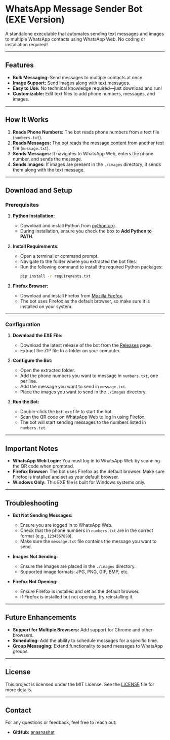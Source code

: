 # WhatsApp Message Sender Bot (EXE Version)

A standalone executable that automates sending text messages and images to multiple WhatsApp contacts using WhatsApp Web. No coding or installation required!

---

## **Features**

- **Bulk Messaging:** Send messages to multiple contacts at once.
- **Image Support:** Send images along with text messages.
- **Easy to Use:** No technical knowledge required—just download and run!
- **Customizable:** Edit text files to add phone numbers, messages, and images.

---

## **How It Works**

1. **Reads Phone Numbers:** The bot reads phone numbers from a text file (`numbers.txt`).
2. **Reads Messages:** The bot reads the message content from another text file (`message.txt`).
3. **Sends Messages:** It navigates to WhatsApp Web, enters the phone number, and sends the message.
4. **Sends Images:** If images are present in the `./images` directory, it sends them along with the text message.

---

## **Download and Setup**

### **Prerequisites**

1. **Python Installation:**
   - Download and install Python from [python.org](https://www.python.org/downloads/).
   - During installation, ensure you check the box to **Add Python to PATH**.

2. **Install Requirements:**
   - Open a terminal or command prompt.
   - Navigate to the folder where you extracted the bot files.
   - Run the following command to install the required Python packages:
     ```bash
     pip install -r requirements.txt
     ```

3. **Firefox Browser:**
   - Download and install Firefox from [Mozilla Firefox](https://www.mozilla.org/firefox/).
   - The bot uses Firefox as the default browser, so make sure it is installed on your system.

---

### **Configuration**

1. **Download the EXE File:**
   - Download the latest release of the bot from the [Releases](https://github.com/anasnashat/WhatsApp-Sender/tags) page.
   - Extract the ZIP file to a folder on your computer.

2. **Configure the Bot:**
   - Open the extracted folder.
   - Add the phone numbers you want to message in `numbers.txt`, one per line.
   - Add the message you want to send in `message.txt`.
   - Place the images you want to send in the `./images` directory.

3. **Run the Bot:**
   - Double-click the `bot.exe` file to start the bot.
   - Scan the QR code on WhatsApp Web to log in using Firefox.
   - The bot will start sending messages to the numbers listed in `numbers.txt`.

---

## **Important Notes**

- **WhatsApp Web Login:** You must log in to WhatsApp Web by scanning the QR code when prompted.
- **Firefox Browser:** The bot uses Firefox as the default browser. Make sure Firefox is installed and set as your default browser.
- **Windows Only:** This EXE file is built for Windows systems only.

---

## **Troubleshooting**

- **Bot Not Sending Messages:**
  - Ensure you are logged in to WhatsApp Web.
  - Check that the phone numbers in `numbers.txt` are in the correct format (e.g., `1234567890`).
  - Make sure the `message.txt` file contains the message you want to send.

- **Images Not Sending:**
  - Ensure the images are placed in the `./images` directory.
  - Supported image formats: JPG, PNG, GIF, BMP, etc.

- **Firefox Not Opening:**
  - Ensure Firefox is installed and set as the default browser.
  - If Firefox is installed but not opening, try reinstalling it.

---

## **Future Enhancements**

- **Support for Multiple Browsers:** Add support for Chrome and other browsers.
- **Scheduling:** Add the ability to schedule messages for a specific time.
- **Group Messaging:** Extend functionality to send messages to WhatsApp groups.

---

## **License**

This project is licensed under the MIT License. See the [LICENSE](LICENSE) file for more details.

---

## **Contact**

For any questions or feedback, feel free to reach out:

- **GitHub:** [anasnashat](https://github.com/anasnashat)
